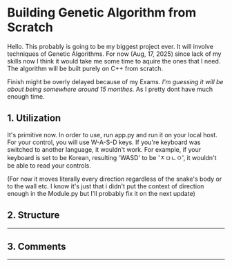 # Building Genetic Algorithm from Scratch

Hello. This probably is going to be my biggest project ever.
It will involve techniques of Genetic Algorithms.
For now (Aug, 17, 2025) since lack of my skills now
I think it would take me some time to aquire the ones that I need.
The algorithm will be built purely on C++ from scratch.

Finish might be overly delayed because of my Exams.
*I'm guessing it will be about being somewhere around 15 monthes.*
As I pretty dont have much enough time.


## 1. Utilization
It's primitive now.
In order to use, run app.py and run it on your local host.
For your control, you will use W-A-S-D keys.
If you're keyboard was switched to another language, it wouldn't work.
For example, if your keyboard is set to be Korean, resulting 'WASD' to be 'ㅈㅁㄴㅇ',
it wouldn't be able to read your controls.

(For now it moves literally every direction regardless of the snake's body
or to the wall etc. I know it's just that i didn't put the context of
direction enough in the Module.py but I'll probably fix it on the next update)

## 2. Structure
---

## 3. Comments
---
